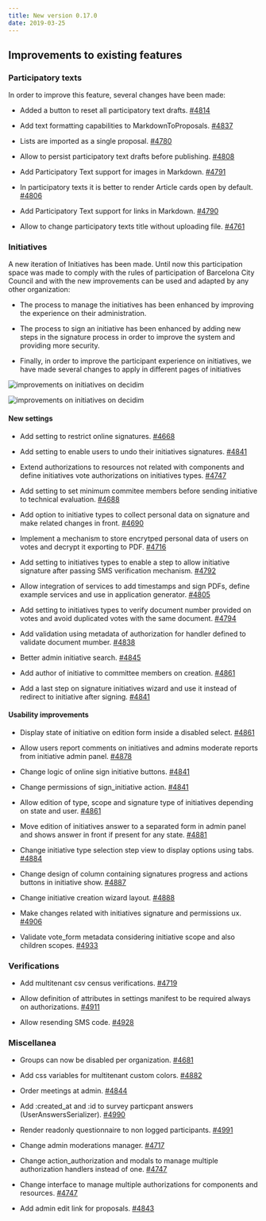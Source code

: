 ```yaml
---
title: New version 0.17.0
date: 2019-03-25
---
```


## Improvements to existing features

### **Participatory texts**

In order to improve this feature, several changes have been made: 

* Added a button to reset all participatory text drafts. [#4814](https://github.com/decidim/decidim/pull/4814)

* Add text formatting capabilities to MarkdownToProposals. [#4837](https://github.com/decidim/decidim/pull/4837)

* Lists are imported as a single proposal. [#4780](https://github.com/decidim/decidim/pull/4780)

* Allow to persist participatory text drafts before publishing. [#4808](https://github.com/decidim/decidim/pull/4808)

* Add Participatory Text support for images in Markdown. [#4791](https://github.com/decidim/decidim/pull/4791)

* In participatory texts it is better to render Article cards open by default. [#4806](https://github.com/decidim/decidim/pull/4806)

* Add Participatory Text support for links in Markdown. [#4790](https://github.com/decidim/decidim/pull/4790)

* Allow to change participatory texts title without uploading file. [#4761](https://github.com/decidim/decidim/pull/4761)

### **Initiatives**

A new iteration of Initiatives has been made. Until now this participation space was made to comply with the rules of participation of Barcelona City Council and with the new improvements can be used and adapted by any other organization:

* The process to manage the initiatives has been enhanced by improving the experience on their administration.

* The process to sign an initiative has been enhanced by adding new steps in the signature process in order to improve the system and providing more security.

* Finally, in order to improve the participant experience on initiatives, we have made several changes to apply in different pages of initiatives

![improvements on initiatives on decidim](/uploads/release-0.17.0-image-1.png)

![improvements on initiatives on decidim](/uploads/release-0.17.0-image-2.png)

#### New settings

* Add setting to restrict online signatures. [#4668](https://github.com/decidim/decidim/pull/4668)

* Add setting to enable users to undo their initiatives signatures. [#4841](https://github.com/decidim/decidim/pull/4841)

* Extend authorizations to resources not related with components and define initiatives vote authorizations on initiatives types. [#4747](https://github.com/decidim/decidim/pull/4747)

* Add setting to set minimum commitee members before sending initiative to technical evaluation. [#4688](https://github.com/decidim/decidim/pull/4688)

* Add option to initiative types to collect personal data on signature and make related changes in front. [#4690](https://github.com/decidim/decidim/pull/4690)

* Implement a mechanism to store encrytped personal data of users on votes and decrypt it exporting to PDF. [#4716](https://github.com/decidim/decidim/pull/4716)

* Add setting to initiatives types to enable a step to allow initiative signature after passing SMS verification mechanism. [#4792](https://github.com/decidim/decidim/pull/4792)

* Allow integration of services to add timestamps and sign PDFs, define example services and use in application generator. [#4805](https://github.com/decidim/decidim/pull/4805)

* Add setting to initiatives types to verify document number provided on votes and avoid duplicated votes with the same document. [#4794](https://github.com/decidim/decidim/pull/4794)

* Add validation using metadata of authorization for handler defined to validate document mumber. [#4838](https://github.com/decidim/decidim/pull/4838)

* Better admin initiative search. [#4845](https://github.com/decidim/decidim/pull/4845)

* Add author of initiative to committee members on creation. [#4861](https://github.com/decidim/decidim/pull/4861)

* Add a last step on signature initiatives wizard and use it instead of redirect to initiative after signing. [#4841](https://github.com/decidim/decidim/pull/4841)

#### Usability improvements

* Display state of initiative on edition form inside a disabled select. [#4861](https://github.com/decidim/decidim/pull/4861)

* Allow users report comments on initiatives and admins moderate reports from initiative admin panel. [#4878](https://github.com/decidim/decidim/pull/4878)

* Change logic of online sign initiative buttons. [#4841](https://github.com/decidim/decidim/pull/4841)

* Change permissions of sign_initiative action. [#4841](https://github.com/decidim/decidim/pull/4841)

* Allow edition of type, scope and signature type of initiatives depending on state and user. [#4861](https://github.com/decidim/decidim/pull/4861)

* Move edition of initiatives answer to a separated form in admin panel and shows answer in front if present for any state. [#4881](https://github.com/decidim/decidim/pull/4881)

* Change initiative type selection step view to display options using tabs. [#4884](https://github.com/decidim/decidim/pull/4884)

* Change design of column containing signatures progress and actions buttons in initiative show. [#4887](https://github.com/decidim/decidim/pull/4887)

* Change initiative creation wizard layout. [#4888](https://github.com/decidim/decidim/pull/4888)

* Make changes related with initiatives signature and permissions ux. [#4906](https://github.com/decidim/decidim/pull/4906)

* Validate vote_form metadata considering initiative scope and also children scopes. [#4933](https://github.com/decidim/decidim/pull/4933)

### **Verifications**

* Add multitenant csv census verifications. [#4719](https://github.com/decidim/decidim/pull/4719)

* Allow definition of attributes in settings manifest to be required always on authorizations. [#4911](https://github.com/decidim/decidim/pull/4911)

* Allow resending SMS code. [#4928](https://github.com/decidim/decidim/pull/4928)

### **Miscellanea**

* Groups can now be disabled per organization. [#4681](https://github.com/decidim/decidim/pull/4681/)

* Add css variables for multitenant custom colors. [#4882](https://github.com/decidim/decidim/pull/4882)

* Order meetings at admin. [#4844](https://github.com/decidim/decidim/pull/4844)

* Add :created_at and :id to survey particpant answers (UserAnswersSerializer). [#4990](https://github.com/decidim/decidim/pull/4990)

* Render readonly questionnaire to non logged participants. [#4991](https://github.com/decidim/decidim/pull/4991)

* Change admin moderations manager. [#4717](https://github.com/decidim/decidim/pull/4717)

* Change action_authorization and modals to manage multiple authorization handlers instead of one. [#4747](https://github.com/decidim/decidim/pull/4747)

* Change interface to manage multiple authorizations for components and resources. [#4747](https://github.com/decidim/decidim/pull/4747)

* Add admin edit link for proposals. [#4843](https://github.com/decidim/decidim/pull/4843)



